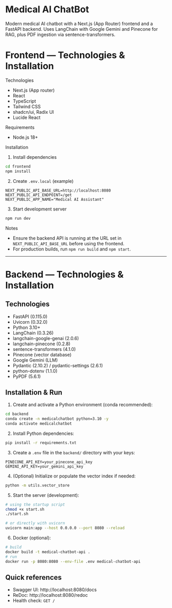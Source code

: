 # Medical AI ChatBot
Modern medical AI chatbot with a Next.js (App Router) frontend and a FastAPI backend. Uses LangChain with Google Gemini and Pinecone for RAG, plus PDF ingestion via sentence-transformers.


# Frontend — Technologies & Installation

Technologies

- Next.js (App router)
- React
- TypeScript
- Tailwind CSS
- shadcn/ui, Radix UI
- Lucide React

Requirements

- Node.js 18+

Installation

1. Install dependencies

```bash
cd frontend
npm install
```

2. Create `.env.local` (example)

```env
NEXT_PUBLIC_API_BASE_URL=http://localhost:8080
NEXT_PUBLIC_API_ENDPOINT=/get
NEXT_PUBLIC_APP_NAME="Medical AI Assistant"
```

3. Start development server

```bash
npm run dev
```

Notes

- Ensure the backend API is running at the URL set in `NEXT_PUBLIC_API_BASE_URL` before using the frontend.
- For production builds, run `npm run build` and `npm start`.


-------------------------------------


# Backend — Technologies & Installation

## Technologies

- FastAPI (0.115.0)
- Uvicorn (0.32.0)
- Python 3.10+
- LangChain (0.3.26)
- langchain-google-genai (2.0.6)
- langchain-pinecone (0.2.8)
- sentence-transformers (4.1.0)
- Pinecone (vector database)
- Google Gemini (LLM)
- Pydantic (2.10.2) / pydantic-settings (2.6.1)
- python-dotenv (1.1.0)
- PyPDF (5.6.1)


## Installation & Run

1) Create and activate a Python environment (conda recommended):

```bash
cd backend
conda create -n medicalchatbot python=3.10 -y
conda activate medicalchatbot
```

2) Install Python dependencies:

```bash
pip install -r requirements.txt
```

3) Create a `.env` file in the `backend/` directory with your keys:

```env
PINECONE_API_KEY=your_pinecone_api_key
GEMINI_API_KEY=your_gemini_api_key
```

4) (Optional) Initialize or populate the vector index if needed:

```bash
python -m utils.vector_store
```

5) Start the server (development):

```bash
# using the startup script
chmod +x start.sh
./start.sh

# or directly with uvicorn
uvicorn main:app --host 0.0.0.0 --port 8080 --reload
```

6) Docker (optional):

```bash
# build
docker build -t medical-chatbot-api .
# run
docker run -p 8080:8080 --env-file .env medical-chatbot-api
```

## Quick references

- Swagger UI: http://localhost:8080/docs
- ReDoc: http://localhost:8080/redoc
- Health check: `GET /`
